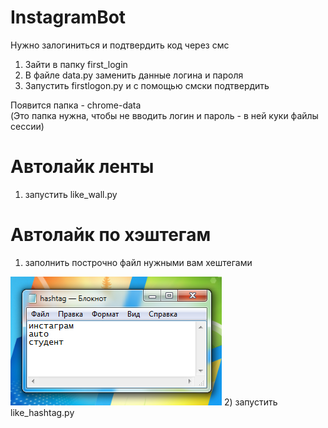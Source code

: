 # InstagramBot

Нужно залогиниться и подтвердить код через смс
1) Зайти в папку first_login
2) В файле data.py заменить данные логина и пароля
3) Запустить firstlogon.py и с помощью смски подтвердить

Появится папка - chrome-data <br>
(Это папка нужна, чтобы не вводить логин и пароль - в ней куки файлы сессии)

# Автолайк ленты
1) запустить like_wall.py

# Автолайк по хэштегам
1) заполнить построчно файл нужными вам хештегами
<img src="pic/hashtag.png" />
2) запустить like_hashtag.py
